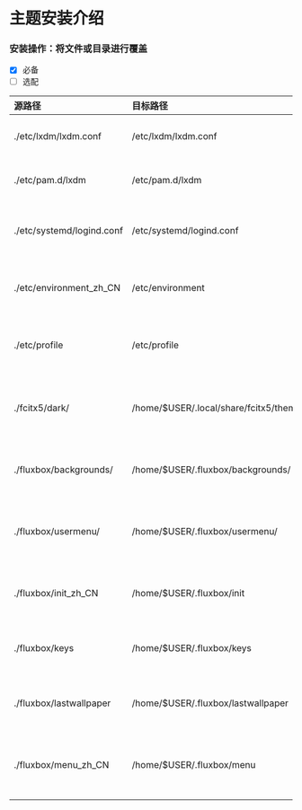 # 主题安装介绍

### 安装操作：将文件或目录进行覆盖
- [x] 必备
- [ ] 选配

| 源路径 | 目标路径 | 配置说明 | 注 |
| :--- | :--- | :--- | :--- |
| ./etc/lxdm/lxdm.conf | /etc/lxdm/lxdm.conf | 登陆器访问配置文件 | <ul><li>- [x]</li></ul> | 
| ./etc/pam.d/lxdm | /etc/pam.d/lxdm | 登录器访问用户权限设置| <ul><li>- [x]</li></ul> |
| ./etc/systemd/logind.conf | /etc/systemd/logind.conf | 针对笔记本电脑禁用盒盖熄屏设置 | <ul><li>- [ ]</li></ul> |
| ./etc/environment_zh_CN | /etc/environment | 增加对fcitx输入法支持的环境变量 | <ul><li>- [x]</li></ul> |
| ./etc/profile | /etc/profile | 增加对sbin/脚本目录支持的path | <ul><li>- [x]</li></ul> |
| ./fcitx5/dark/ | /home/$USER/.local/share/fcitx5/themes/dark/ | 增加Fcitx5输入法主题Darkarch的支持 | <ul><li>- [ ]</li></ul> |
| ./fluxbox/backgrounds/ | /home/$USER/.fluxbox/backgrounds/ | 增加对Darkarch主题壁纸的支持 | <ul><li>- [x]</li></ul> |
| ./fluxbox/usermenu/ | /home/$USER/.fluxbox/usermenu/ | 增加对Darkarch用户分类自定义菜单的支持 | <ul><li>- [ ]</li></ul> |
| ./fluxbox/init_zh_CN | /home/$USER/.fluxbox/init | 增加Darkarch默认配置的支持 | <ul><li>- [x]</li></ul> |
| ./fluxbox/keys | /home/$USER/.fluxbox/keys | 增加对Darkarch快捷键位的支持 | <ul><li>- [x]</li></ul> |
| ./fluxbox/lastwallpaper | /home/$USER/.fluxbox/lastwallpaper | 使Darkarch默认壁纸配置生效 | <ul><li>- [x]</li></ul> |
| ./fluxbox/menu_zh_CN | /home/$USER/.fluxbox/menu | 增加对Darkarch默认初始菜单的支持 | <ul><li>[x]</li></ul> |

